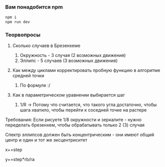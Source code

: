 ### Вам понадобится npm

```sh
npm i
npm run dev
```

### Теорвопросы

1. Сколько случаев в Брезенхеме

   1. Окружность - 3 случая (2 возможных движения)
   2. Эллипс - 5 случаев (3 возможных движения)

2. Как между циклами корректировать пробную функцию в алгоритме средней точки

   1. По формуле :/

3. Как в параметрическом уравнении выбирается шаг
   1. 1/R -> Потому что считается, что такого угла достаточно, чтобы шага хватило, чтобы перейти к соседней точке на растере

Требования:
Если рисуете 1/8 окружности и зеркалите - нужно переделать брезенхем, чтобы обрабатывать только 2 (3) случая

Спектр эллипсов должен быть концентрическим - они имеют общий центр и один и тот же эксцентриситет

х+=step

y+=step\*rb/ra
